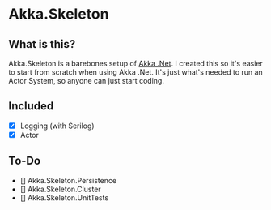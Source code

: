 # Akka.Skeleton
## What is this?
Akka.Skeleton is a barebones setup of [Akka .Net](https://google.com). I created this so it's easier to start from scratch when using Akka .Net. It's just what's needed to run an Actor System, so anyone can just start coding. 

## Included
- [X] Logging (with Serilog)
- [X] Actor

## To-Do
- [] Akka.Skeleton.Persistence
- [] Akka.Skeleton.Cluster
- [] Akka.Skeleton.UnitTests
